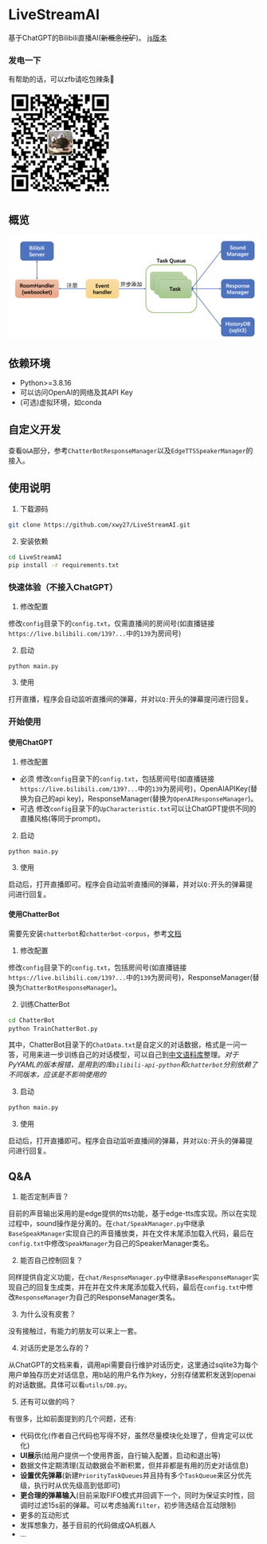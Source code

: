# LiveStreamAI

基于ChatGPT的Bilibili直播AI(~~新概念挖矿~~)。
[js版本](https://github.com/xwy27/LiveStreamAI/tree/js_env)

### 发电一下

有帮助的话，可以zfb请吃包辣条🐶

<img width="210px"  src="./assests/zfb.png">

## 概览

![structure](./assests/structure.png)

## 依赖环境

- Python>=3.8.16
- 可以访问OpenAI的网络及其API Key
- (可选)虚拟环境，如conda

## 自定义开发

查看`Q&A`部分，参考`ChatterBotResponseManager`以及`EdgeTTSSpeakerManager`的接入。

## 使用说明

1. 下载源码

```bash
git clone https://github.com/xwy27/LiveStreamAI.git
```

2. 安装依赖

```bash
cd LiveStreamAI
pip install -r requirements.txt
```

### 快速体验（不接入ChatGPT）

1. 修改配置

修改`config`目录下的`config.txt`，仅需直播间的房间号(如直播链接`https://live.bilibili.com/139?...`中的`139`为房间号)

2. 启动

```bash
python main.py
```

3. 使用

打开直播，程序会自动监听直播间的弹幕，并对以`Q:`开头的弹幕提问进行回复。

### 开始使用

#### 使用ChatGPT

1. 修改配置

- 必须
  修改`config`目录下的`config.txt`，包括房间号(如直播链接`https://live.bilibili.com/139?...`中的`139`为房间号)，OpenAIAPIKey(替换为自己的api key)，ResponseManager(替换为`OpenAIResponseManager`)。
- 可选
  修改`config`目录下的`UpCharacteristic.txt`可以让ChatGPT提供不同的直播风格(等同于prompt)。

2. 启动

```bash
python main.py
```

3. 使用

启动后，打开直播即可。程序会自动监听直播间的弹幕，并对以`Q:`开头的弹幕提问进行回复。

#### 使用ChatterBot

需要先安装`chatterbot`和`chatterbot-corpus`，参考[文档](./assests/chatterbot_install.md)

1. 修改配置

修改`config`目录下的`config.txt`，包括房间号(如直播链接`https://live.bilibili.com/139?...`中的`139`为房间号)，ResponseManager(替换为`ChatterBotResponseManager`)。

2. 训练ChatterBot

```bash
cd ChatterBot
python TrainChatterBot.py
```
其中，ChatterBot目录下的`ChatData.txt`是自定义的对话数据，格式是一问一答，可用来进一步训练自己的对话模型，可以自己到[中文语料库](https://github.com/codemayq/chinese_chatbot_corpus)整理。*对于PyYAML的版本报错，是用到的库`bilibili-api-python`和`chatterbot`分别依赖了不同版本，应该是不影响使用的*

3. 启动

```bash
python main.py
```

3. 使用

启动后，打开直播即可。程序会自动监听直播间的弹幕，并对以`Q:`开头的弹幕提问进行回复。


## Q&A

1. 能否定制声音？

目前的声音输出采用的是edge提供的tts功能，基于edge-tts库实现。所以在实现过程中，sound操作是分离的。在`chat/SpeakManager.py`中继承`BaseSpeakManager`实现自己的声音播放类，并在文件末尾添加载入代码，最后在`config.txt`中修改`SpeakManager`为自己的SpeakerManager类名。

2. 能否自己控制回复？

同样提供自定义功能，在`chat/RespnseManager.py`中继承`BaseResponseManager`实现自己的回复生成类，并在并在文件末尾添加载入代码，最后在`config.txt`中修改`ResponseManager`为自己的ResponseManager类名。

3. 为什么没有皮套？

没有接触过，有能力的朋友可以来上一套。

4. 对话历史是怎么存的？

从ChatGPT的文档来看，调用api需要自行维护对话历史，这里通过sqlite3为每个用户单独存历史对话信息，用b站的用户名作为key，分别存储累积发送到openai的对话数据。具体可以看`utils/DB.py`。

5. 还有可以做的吗？

有很多，比如前面提到的几个问题，还有:
- 代码优化(作者自己代码也写得不好，虽然尽量模块化处理了，但肯定可以优化)
- **UI展示**(给用户提供一个使用界面，自行输入配置，启动和退出等)
- 数据文件定期清理(互动数据会不断积累，但并非都是有用的历史对话信息)
- **设置优先弹幕**(新建`PriorityTaskQueues`并且持有多个`TaskQueue`来区分优先级，执行时从优先级高到低即可)
- **更合理的弹幕输入**(目前采取FIFO模式并回调下一个，同时为保证实时性，回调时过滤15s前的弹幕。可以考虑抽离`filter`，初步筛选结合互动限制)
- 更多的互动形式
- 发挥想象力，基于目前的代码做成QA机器人
- ...
